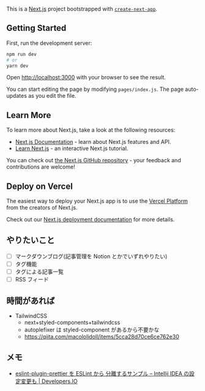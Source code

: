 This is a [Next.js](https://nextjs.org/) project bootstrapped with [`create-next-app`](https://github.com/vercel/next.js/tree/canary/packages/create-next-app).

## Getting Started

First, run the development server:

```bash
npm run dev
# or
yarn dev
```

Open [http://localhost:3000](http://localhost:3000) with your browser to see the result.

You can start editing the page by modifying `pages/index.js`. The page auto-updates as you edit the file.

## Learn More

To learn more about Next.js, take a look at the following resources:

- [Next.js Documentation](https://nextjs.org/docs) - learn about Next.js features and API.
- [Learn Next.js](https://nextjs.org/learn) - an interactive Next.js tutorial.

You can check out [the Next.js GitHub repository](https://github.com/vercel/next.js/) - your feedback and contributions are welcome!

## Deploy on Vercel

The easiest way to deploy your Next.js app is to use the [Vercel Platform](https://vercel.com/import?utm_medium=default-template&filter=next.js&utm_source=create-next-app&utm_campaign=create-next-app-readme) from the creators of Next.js.

Check out our [Next.js deployment documentation](https://nextjs.org/docs/deployment) for more details.

## やりたいこと

- [ ] マークダウンブログ(記事管理を Notion とかでいずれやりたい)
- [ ] タグ機能
- [ ] タグによる記事一覧
- [ ] RSS フィード

## 時間があれば

- TailwindCSS
  - next+styled-components+tailwindcss
  - autoplefixer は styled-component があるから不要かな
  - https://qiita.com/macololidoll/items/5cca28d70ce6ce762e30

## メモ

- [eslint-plugin-prettier を ESLint から 分離するサンプル – Intellij IDEA の設定変更も | Developers.IO](https://dev.classmethod.jp/articles/eslint-and-prettier/)
